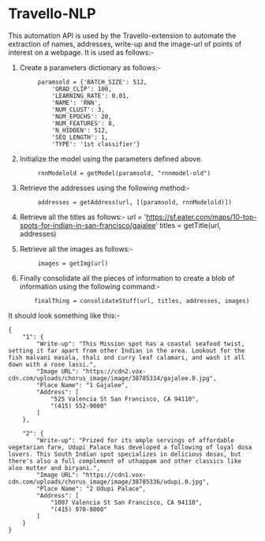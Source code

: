 # Travello-NLP
This automation API is used by the Travello-extension to automate the extraction of names, addresses, write-up and the image-url of points of interest on a webpage.
It is used as follows:-

1) Create a parameters dictionary as follows:-

            paramsold = {'BATCH_SIZE': 512,
                'GRAD_CLIP': 100,
                'LEARNING_RATE': 0.01,
                'NAME': 'RNN',
                'NUM_CLUST': 3,
                'NUM_EPOCHS': 20,
                'NUM_FEATURES': 8,
                'N_HIDDEN': 512,
                'SEQ_LENGTH': 1,
                'TYPE': '1st classifier'}

2) Initialize the model using the parameters defined above.

            rnnModelold = getModel(paramsold, "rnnmodel-old")

3) Retrieve the addresses using the following method:-

            addresses = getAddress(url, [(paramsold, rnnModelold)])

4) Retrieve all the titles as follows:-
            url = 'https://sf.eater.com/maps/10-top-spots-for-indian-in-san-francisco/gajalee'
            titles = getTitle(url, addresses)

5) Retrieve all the images as follows:-

            images = getImg(url)

6) Finally consolidate all the pieces of information to create a blob
   of information using the following command:-

           finalThing = consolidateStuff(url, titles, addresses, images)

It should look something like this:-

```
{
    "1": {
        "Write-up": "This Mission spot has a coastal seafood twist, setting it far apart from other Indian in the area. Lookout for the fish malvani masala, thali and curry leaf calamari, and wash it all down with a rose lassi.",
        "Image URL": "https://cdn2.vox-cdn.com/uploads/chorus_image/image/38785334/gajalee.0.jpg",
        "Place Name": "1 Gajalee",
        "Address": [
            "525 Valencia St San Francisco, CA 94110",
            "(415) 552-9000"
        ]
    },
    
    "2": {
        "Write-up": "Prized for its ample servings of affordable vegetarian fare, Udupi Palace has developed a following of loyal dosa lovers. This South Indian spot specializes in delicious dosas, but there's also a full complement of uthappam and other classics like aloo mutter and biryani.",
        "Image URL": "https://cdn1.vox-cdn.com/uploads/chorus_image/image/38785336/udupi.0.jpg",
        "Place Name": "2 Udupi Palace",
        "Address": [
            "1007 Valencia St San Francisco, CA 94110",
            "(415) 970-8000"
        ]
    }
}
```
